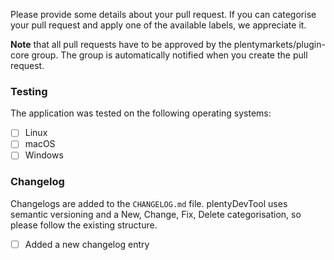 Please provide some details about your pull request. If you can categorise your pull request and apply one of the available labels, we appreciate it.

**Note** that all pull requests have to be approved by the plentymarkets/plugin-core group. The group is automatically notified when you create the pull request.

### Testing

The application was tested on the following operating systems:

- [ ] Linux
- [ ] macOS
- [ ] Windows

### Changelog

Changelogs are added to the `CHANGELOG.md` file. plentyDevTool uses semantic versioning and a New, Change, Fix, Delete categorisation, so please follow the existing structure.

- [ ] Added a new changelog entry
